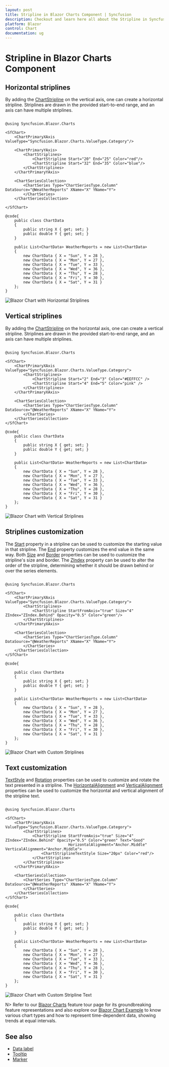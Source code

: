 ```yaml
---
layout: post
title: Stripline in Blazor Charts Component | Syncfusion
description: Checkout and learn here all about the Stripline in Syncfusion Blazor Charts component and much more.
platform: Blazor
control: Chart
documentation: ug
---
```


<!-- markdownlint-disable MD036 -->

# Stripline in Blazor Charts Component

<!-- markdownlint-disable MD036 -->

## Horizontal striplines

By adding the [ChartStripline](https://help.syncfusion.com/cr/blazor/Syncfusion.Blazor.Charts.ChartCommonAxis.html#Syncfusion_Blazor_Charts_ChartCommonAxis_StripLines) on the vertical axis, one can create a horizontal stripline. Striplines are drawn in the provided start-to-end range, and an axis can have multiple striplines.

```cshtml

@using Syncfusion.Blazor.Charts

<SfChart>
    <ChartPrimaryXAxis ValueType="Syncfusion.Blazor.Charts.ValueType.Category"/>    

    <ChartPrimaryYAxis>
        <ChartStriplines>
            <ChartStripline Start="20" End="25" Color="red"/>
            <ChartStripline Start="32" End="35" Color="blue"/>
        </ChartStriplines>
    </ChartPrimaryYAxis>

    <ChartSeriesCollection>
        <ChartSeries Type="ChartSeriesType.Column" DataSource="@WeatherReports" XName="X" YName="Y">
        </ChartSeries>
    </ChartSeriesCollection>

</SfChart>

@code{
    public class ChartData
    {
        public string X { get; set; }
        public double Y { get; set; }
    }

    public List<ChartData> WeatherReports = new List<ChartData>
	{
		new ChartData { X = "Sun", Y = 28 },
		new ChartData { X = "Mon", Y = 27 },
		new ChartData { X = "Tue", Y = 33 },
		new ChartData { X = "Wed", Y = 36 },
		new ChartData { X = "Thu", Y = 28 },
		new ChartData { X = "Fri", Y = 30 },
		new ChartData { X = "Sat", Y = 31 }
    };
}

```

![Blazor Chart with Horizontal Striplines](images/strip-line/blazor-chart-horizontal-strip-line.png)

## Vertical striplines

By adding the [ChartStripline](https://help.syncfusion.com/cr/blazor/Syncfusion.Blazor.Charts.ChartCommonAxis.html#Syncfusion_Blazor_Charts_ChartCommonAxis_StripLines) on the horizontal axis, one can create a vertical stripline. Striplines are drawn in the provided start-to-end range, and an axis can have multiple striplines.

```cshtml

@using Syncfusion.Blazor.Charts

<SfChart>
    <ChartPrimaryXAxis ValueType="Syncfusion.Blazor.Charts.ValueType.Category">
        <ChartStriplines>
            <ChartStripline Start="2" End="3" Color="#EEFFCC" />
            <ChartStripline Start="4" End="5" Color="pink" />
        </ChartStriplines>
    </ChartPrimaryXAxis>

    <ChartSeriesCollection>
        <ChartSeries Type="ChartSeriesType.Column" DataSource="@WeatherReports" XName="X" YName="Y">
        </ChartSeries>
    </ChartSeriesCollection>
</SfChart>

@code{
    public class ChartData
    {
        public string X { get; set; }
        public double Y { get; set; }
    }

    public List<ChartData> WeatherReports = new List<ChartData>
    {
		new ChartData { X = "Sun", Y = 28 },
		new ChartData { X = "Mon", Y = 27 },
		new ChartData { X = "Tue", Y = 33 },
		new ChartData { X = "Wed", Y = 36 },
		new ChartData { X = "Thu", Y = 28 },
		new ChartData { X = "Fri", Y = 30 },
		new ChartData { X = "Sat", Y = 31 }
    };
}

```

![Blazor Chart with Vertical Striplines](images/strip-line/blazor-chart-vertical-stripline.png)

## Striplines customization

The [Start](https://help.syncfusion.com/cr/blazor/Syncfusion.Blazor.Charts.ChartCommonStripLines.html#Syncfusion_Blazor_Charts_ChartCommonStripLines_Start) property in a stripline can be used to customize the starting value in that stripline. The [End](https://help.syncfusion.com/cr/blazor/Syncfusion.Blazor.Charts.ChartCommonStripLines.html#Syncfusion_Blazor_Charts_ChartCommonStripLines_End) property customizes the end value in the same way. Both [Size](https://help.syncfusion.com/cr/blazor/Syncfusion.Blazor.Charts.ChartCommonStripLines.html#Syncfusion_Blazor_Charts_ChartCommonStripLines_Size) and [Border](https://help.syncfusion.com/cr/blazor/Syncfusion.Blazor.Charts.ChartCommonStripLines.html#Syncfusion_Blazor_Charts_ChartCommonStripLines_Border) properties can be used to customize the stripline's size and border. The [ZIndex](https://help.syncfusion.com/cr/blazor/Syncfusion.Blazor.Charts.ChartCommonStripLines.html#Syncfusion_Blazor_Charts_ChartCommonStripLines_ZIndex) property can be used to alter the order of the stripline, determining whether it should be drawn behind or over the series elements.

```cshtml

@using Syncfusion.Blazor.Charts

<SfChart>
    <ChartPrimaryXAxis ValueType="Syncfusion.Blazor.Charts.ValueType.Category">
        <ChartStriplines>
            <ChartStripline StartFromAxis="true" Size="4" ZIndex="ZIndex.Behind" Opacity="0.5" Color="green"/>
        </ChartStriplines>
    </ChartPrimaryXAxis>

    <ChartSeriesCollection>
        <ChartSeries Type="ChartSeriesType.Column" DataSource="@WeatherReports" XName="X" YName="Y">
        </ChartSeries>
    </ChartSeriesCollection>
</SfChart>

@code{

    public class ChartData
    {
        public string X { get; set; }
        public double Y { get; set; }
    }

    public List<ChartData> WeatherReports = new List<ChartData>
	{
		new ChartData { X = "Sun", Y = 28 },
		new ChartData { X = "Mon", Y = 27 },
		new ChartData { X = "Tue", Y = 33 },
		new ChartData { X = "Wed", Y = 36 },
		new ChartData { X = "Thu", Y = 28 },
		new ChartData { X = "Fri", Y = 30 },
		new ChartData { X = "Sat", Y = 31 }
	};
}

```

![Blazor Chart with Custom Striplines](images/strip-line/blazor-chart-custom-stripline.png)

## Text customization

[TextStyle](https://help.syncfusion.com/cr/blazor/Syncfusion.Blazor.Charts.ChartCommonStripLines.html#Syncfusion_Blazor_Charts_ChartCommonStripLines_TextStyle) and [Rotation](https://help.syncfusion.com/cr/blazor/Syncfusion.Blazor.Charts.ChartCommonStripLines.html#Syncfusion_Blazor_Charts_ChartCommonStripLines_Rotation) properties can be used to customize and rotate the text presented in a stripline. The [HorizontalAlignment](https://help.syncfusion.com/cr/blazor/Syncfusion.Blazor.Charts.ChartCommonStripLines.html#Syncfusion_Blazor_Charts_ChartCommonStripLines_HorizontalAlignment) and [VerticalAlignment](https://help.syncfusion.com/cr/blazor/Syncfusion.Blazor.Charts.ChartCommonStripLines.html#Syncfusion_Blazor_Charts_ChartCommonStripLines_VerticalAlignment) properties can be used to customize the horizontal and vertical alignment of the stripline text.

```cshtml

@using Syncfusion.Blazor.Charts

<SfChart>
    <ChartPrimaryXAxis ValueType="Syncfusion.Blazor.Charts.ValueType.Category">
        <ChartStriplines>
            <ChartStripline StartFromAxis="true" Size="4" ZIndex="ZIndex.Behind" Opacity="0.5" Color="green" Text="Good"
                            HorizontalAlignment="Anchor.Middle" VerticalAlignment="Anchor.Middle">
                <ChartStriplineTextStyle Size="20px" Color="red"/>
            </ChartStripline>
        </ChartStriplines>
    </ChartPrimaryXAxis>

    <ChartSeriesCollection>
        <ChartSeries Type="ChartSeriesType.Column" DataSource="@WeatherReports" XName="X" YName="Y">
        </ChartSeries>
    </ChartSeriesCollection>
</SfChart>

@code{

    public class ChartData
    {
        public string X { get; set; }
        public double Y { get; set; }
    }

    public List<ChartData> WeatherReports = new List<ChartData>
	{
		new ChartData { X = "Sun", Y = 28 },
		new ChartData { X = "Mon", Y = 27 },
		new ChartData { X = "Tue", Y = 33 },
		new ChartData { X = "Wed", Y = 36 },
		new ChartData { X = "Thu", Y = 28 },
		new ChartData { X = "Fri", Y = 30 },
		new ChartData { X = "Sat", Y = 31 }
	};
}

```

![Blazor Chart with Custom Stripline Text](images/strip-line/blazor-chart-custom-strip-text.png)

N> Refer to our [Blazor Charts](https://www.syncfusion.com/blazor-components/blazor-charts) feature tour page for its groundbreaking feature representations and also explore our [Blazor Chart Example](https://blazor.syncfusion.com/demos/chart/line?theme=bootstrap5) to know various chart types and how to represent time-dependent data, showing trends at equal intervals.

## See also

* [Data label](./data-labels)
* [Tooltip](./tool-tip)
* [Marker](./data-markers)